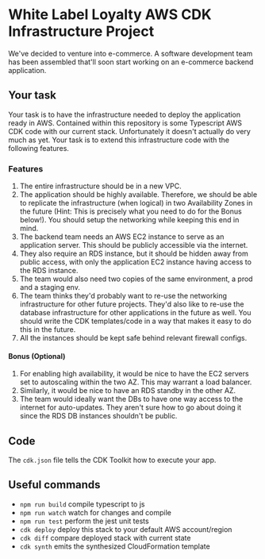 # White Label Loyalty AWS CDK Infrastructure Project

We've decided to venture into e-commerce. A software development team has been assembled that'll
soon start working on an e-commerce backend application. 

## Your task
Your task is to have the infrastructure needed to deploy the application ready in AWS. Contained within this repository is some Typescript AWS CDK code with our current stack. Unfortunately it doesn't actually do very much as yet. Your task is to extend this infrastructure code with the following features.

### Features
1. The entire infrastructure should be in a new VPC.
2. The application should be highly available. Therefore, we should be able to replicate the infrastructure (when logical) in two Availability Zones in the future (Hint: This is precisely what you need to do for the Bonus below!). You should setup the networking while keeping this end in mind.
3. The backend team needs an AWS EC2 instance to serve as an application server. This should be publicly accessible via the internet.
4. They also require an RDS instance, but it should be hidden away from public access, with only the application EC2 instance having access to the RDS instance.
5. The team would also need two copies of the same environment, a prod and a staging env.
6. The team thinks they'd probably want to re-use the networking infrastructure for other future projects. They'd also like to re-use the database infrastructure for other applications in the future as well. You should write the CDK templates/code in a way that makes it easy to do this in the future.
7. All the instances should be kept safe behind relevant firewall configs.

#### Bonus (Optional)
1. For enabling high availability, it would be nice to have the EC2 servers set to autoscaling within the two AZ. This may warrant a load balancer.
2. Similarly, it would be nice to have an RDS standby in the other AZ.
3. The team would ideally want the DBs to have one way access to the internet for auto-updates. They aren't sure how to go about doing it since the RDS DB instances shouldn't be public.

## Code

The `cdk.json` file tells the CDK Toolkit how to execute your app.

## Useful commands

 * `npm run build`   compile typescript to js
 * `npm run watch`   watch for changes and compile
 * `npm run test`    perform the jest unit tests
 * `cdk deploy`      deploy this stack to your default AWS account/region
 * `cdk diff`        compare deployed stack with current state
 * `cdk synth`       emits the synthesized CloudFormation template
